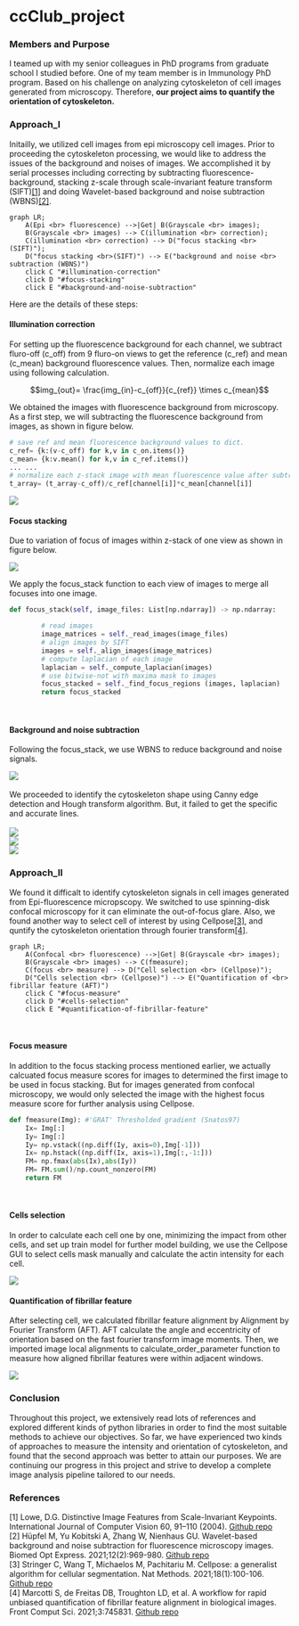 # ccClub_project

### Members and Purpose
I teamed up with my senior colleagues in PhD programs from graduate school I studied before. One of my team member is in Immunology PhD program. Based on his challenge on analyzing cytoskeleton of cell images generated from microscopy. Therefore, **our project aims to quantify the orientation of cytoskeleton.**

### Approach_I
Initailly, we utilized cell images from epi microscopy cell images. Prior to proceeding the cytoskeleton processing, we would like to address the issues of the background and noises of images. We accomplished it by serial processes including correcting by subtracting fluorescence-background, stacking z-scale through scale-invariant feature transform (SIFT)[[1]](#1) and doing Wavelet-based background and noise subtraction (WBNS)[[2]](#2).  

```mermaid
graph LR;
    A(Epi <br> fluorescence) -->|Get| B(Grayscale <br> images);
    B(Grayscale <br> images) --> C(illumination <br> correction);
    C(illumination <br> correction) --> D("focus stacking <br>(SIFT)");
    D("focus stacking <br>(SIFT)") --> E("background and noise <br> subtraction (WBNS)")
    click C "#illumination-correction"
    click D "#focus-stacking"
    click E "#background-and-noise-subtraction"
```  

Here are the details of these steps: 


#### Illumination correction 
For setting up the fluorescence background for each channel, we subtract fluro-off (c_off) from  9 fluro-on views to get the reference (c_ref) and mean (c_mean) background fluorescence values. Then, normalize each image using following calculation.
```math
img_{out}= \frac{img_{in}-c_{off}}{c_{ref}} \times c_{mean}
```

We obtained the images with fluorescence background from microscopy. As a first step, we will subtracting the fluorescence background from images, as shown in figure below.  

```python
# save ref and mean fluorescence background values to dict.
c_ref= {k:(v-c_off) for k,v in c_on.items()}
c_mean= {k:v.mean() for k,v in c_ref.items()}
... ...
# normalize each z-stack image with mean fluorescence value after subtracting c-off from each image
t_array= (t_array-c_off)/c_ref[channel[i]]*c_mean[channel[i]]
```
![](./static/figures/illumination_correction.png)
<br>
#### Focus stacking
Due to variation of focus of images within z-stack of one view as shown in figure below.

![](./static/figures/focus_plane.png)  

We apply the focus_stack function to each view of images to merge all focuses into one image.

```python
def focus_stack(self, image_files: List[np.ndarray]) -> np.ndarray:

        # read images
        image_matrices = self._read_images(image_files) 
        # align images by SIFT
        images = self._align_images(image_matrices) 
        # compute laplacian of each image 
        laplacian = self._compute_laplacian(images) 
        # use bitwise-not with maxima mask to images
        focus_stacked = self._find_focus_regions (images, laplacian) 
        return focus_stacked
```
<br>

#### Background and noise subtraction    
Following the focus_stack, we use WBNS to reduce background and noise signals.

![](./static/figures/wbns.png)  
<br>
We proceeded to identify the cytoskeleton shape using Canny edge detection and Hough transform algorithm. But, it failed to get the specific and accurate lines.  
<br>
![](./static/figures/canny_hough_1.png)
<br>
![](./static/figures/canny_hough_2.png)
<br>
![](./static/figures/canny_hough_3.png)

### Approach_II
We found it difficalt to identify cytoskeleton signals in cell images generated from Epi-fluorescence micropscopy. We switched to use spinning-disk confocal microscopy for it can eliminate the out-of-focus glare. Also, we found another way to select cell of interest by using Cellpose[[3]](#3), and quntify the cytoskeleton orientation through fourier transform[[4]](#4).
<br>
```mermaid
graph LR;
    A(Confocal <br> fluorescence) -->|Get| B(Grayscale <br> images);
    B(Grayscale <br> images) --> C(fmeasure);
    C(focus <br> measure) --> D("Cell selection <br> (Cellpose)");
    D("Cells selection <br> (Cellpose)") --> E("Quantification of <br> fibrillar feature (AFT)")
    click C "#focus-measure"
    click D "#cells-selection"
    click E "#quantification-of-fibrillar-feature"
```  
<br>

#### Focus measure
In addition to the focus stacking process mentioned earlier, we actually calcuated focus measure scores for images to determined the first image to be used in focus stacking. But for images generated from confocal microscopy, we would only selected the image with the highest focus measure score for further analysis using Cellpose.
```python
def fmeasure(Img): #'GRAT' Thresholded gradient (Snatos97)
    Ix= Img[:]
    Iy= Img[:]
    Iy= np.vstack((np.diff(Iy, axis=0),Img[-1]))
    Ix= np.hstack((np.diff(Ix, axis=1),Img[:,-1:]))
    FM= np.fmax(abs(Ix),abs(Iy))
    FM= FM.sum()/np.count_nonzero(FM)
    return FM
```
<br>

#### Cells selection
In order to calculate each cell one by one, minimizing the impact from other cells, and set up train model for further model building, we use the Cellpose GUI to select cells mask manually and calculate the actin intensity for each cell.

![](./static/figures/cellpose.png)

#### Quantification of fibrillar feature
After selecting cell, we calculated fibrillar feature alignment by Alignment by Fourier Transform (AFT). AFT calculate the angle and eccentricity of orientation based on the fast fourier transform image moments. Then, we imported image local alignments to calculate_order_parameter function to measure how aligned fibrillar features were within adjacent windows.
<!-- add padd note for cell pixels near to margin-->
<!-- add order list for varification  -->
![](./static/figures/alignment.png)

### Conclusion
Throughout this project, we extensively read lots of references and explored different kinds of python libraries in order to find the most suitable methods to achieve our objectives. So far, we have experienced two kinds of approaches to measure the intensity and orientation of cytoskeleton, and found that the second approach was better to attain our purposes. We are continuing our progress in this project and strive to develop a complete image analysis pipeline tailored to our needs.  


### References 

<a id="1">[1]</a> Lowe, D.G. Distinctive Image Features from Scale-Invariant Keypoints. International Journal of Computer Vision 60, 91–110 (2004). [Github repo](https://github.com/momonala/focus-stack/blob/master/focus_stack/focus_stack.py)  
<a id="2">[2]</a> Hüpfel M, Yu Kobitski A, Zhang W, Nienhaus GU. Wavelet-based background and noise subtraction for fluorescence microscopy images. Biomed Opt Express. 2021;12(2):969-980. [Github repo](https://github.com/NienhausLabKIT/HuepfelM/blob/master/WBNS/python_script/WBNS.py)  
<a id="3">[3]</a> Stringer C, Wang T, Michaelos M, Pachitariu M. Cellpose: a generalist algorithm for cellular segmentation. Nat Methods. 2021;18(1):100-106. [Github repo](https://github.com/MouseLand/cellpose)  
<a id="4">[4]</a> Marcotti S, de Freitas DB, Troughton LD, et al. A workflow for rapid unbiased quantification of fibrillar feature alignment in biological images. Front Comput Sci. 2021;3:745831. [Github repo](https://github.com/OakesLab/AFT-Alignment_by_Fourier_Transform/tree/master/Python_implementation)  

<!-- git-repo
WBNS: https://github.com/NienhausLabKIT/HuepfelM/blob/master/WBNS/python_script/WBNS.py -->
